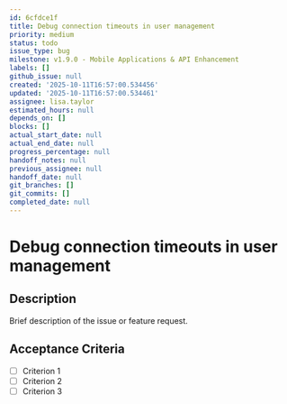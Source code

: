 ```yaml
---
id: 6cfdce1f
title: Debug connection timeouts in user management
priority: medium
status: todo
issue_type: bug
milestone: v1.9.0 - Mobile Applications & API Enhancement
labels: []
github_issue: null
created: '2025-10-11T16:57:00.534456'
updated: '2025-10-11T16:57:00.534461'
assignee: lisa.taylor
estimated_hours: null
depends_on: []
blocks: []
actual_start_date: null
actual_end_date: null
progress_percentage: null
handoff_notes: null
previous_assignee: null
handoff_date: null
git_branches: []
git_commits: []
completed_date: null
---
```


# Debug connection timeouts in user management

## Description

Brief description of the issue or feature request.

## Acceptance Criteria

- [ ] Criterion 1
- [ ] Criterion 2
- [ ] Criterion 3
